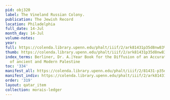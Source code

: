 ```yaml
---
pid: obj320
label: The Vineland Russian Colony.
publication: The Jewish Record
location: Philadelphia
full_date: 14-Jul
month_day: 14-Jul
volume-notes:
year:
full: https://colenda.library.upenn.edu/phalt/iiif/2/ark81431p35d8nw83%2FSHA256E-s7023983--a7b349f0bd50d0126aebfdcc3861ec9ba18e73ac45315d4d4e2f469de08c7184.jpeg/full/3500,/0/default.jpg
thumb: https://colenda.library.upenn.edu/phalt/iiif/2/ark81431p35d8nw83%2FSHA256E-s7023983--a7b349f0bd50d0126aebfdcc3861ec9ba18e73ac45315d4d4e2f469de08c7184.jpeg/full/!200,200/0/default.jpg
index_terms: Berliner, Dr. A.|Year Book for the Diffusion of an Accurate Knowledge
  of ancient and Modern Palestine
toc: '334'
manifest_all: https://colenda.library.upenn.edu/phalt/iiif/2/81431-p35d8nw83/manifest
manifest_indiv: https://colenda.library.upenn.edu/phalt/iiif/2/ark81431p35d8nw83%2FSHA256E-s7023983--a7b349f0bd50d0126aebfdcc3861ec9ba18e73ac45315d4d4e2f469de08c7184.jpeg
order: '319'
layout: qatar_item
collection: morais-ledger
---
```

